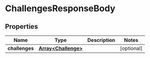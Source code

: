 # ChallengesResponseBody

## Properties
Name | Type | Description | Notes
------------ | ------------- | ------------- | -------------
**challenges** | [**Array&lt;Challenge&gt;**](Challenge.md) |  | [optional] 


